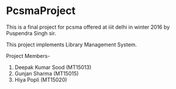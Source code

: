# PcsmaProject

This is a final project for pcsma offered at iiit delhi in winter 2016 by Puspendra Singh sir.

This project implements Library Management System.

Project Members-
1. Deepak Kumar Sood (MT15013)
2. Gunjan Sharma (MT15015)
3. Hiya Popli (MT15020)
